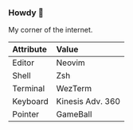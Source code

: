 ### Howdy :wave:

My corner of the internet.

| Attribute | Value            |
|:---       |:---              |
| Editor    | Neovim           |
| Shell     | Zsh              |
| Terminal  | WezTerm          |
| Keyboard  | Kinesis Adv. 360 |
| Pointer   | GameBall         |

<!--
**jcormir/jcormir** is a ✨ _special_ ✨ repository because its `README.md` (this file) appears on your GitHub profile.

Here are some ideas to get you started:

- 🔭 I’m currently working on ...
- 🌱 I’m currently learning ...
- 👯 I’m looking to collaborate on ...
- 🤔 I’m looking for help with ...
- 💬 Ask me about ...
- 😄 Pronouns: ...
- 📫 How to reach me: ...
- ⚡ Fun fact: ...
-->
